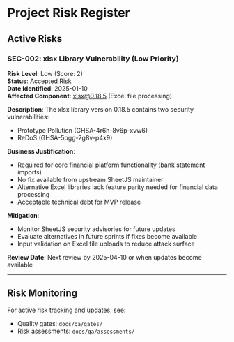 # Project Risk Register

## Active Risks

### SEC-002: xlsx Library Vulnerability (Low Priority)

**Risk Level**: Low (Score: 2)  
**Status**: Accepted Risk  
**Date Identified**: 2025-01-10  
**Affected Component**: xlsx@0.18.5 (Excel file processing)

**Description**:
The xlsx library version 0.18.5 contains two security vulnerabilities:

- Prototype Pollution (GHSA-4r6h-8v6p-xvw6)
- ReDoS (GHSA-5pgg-2g8v-p4x9)

**Business Justification**:

- Required for core financial platform functionality (bank statement imports)
- No fix available from upstream SheetJS maintainer
- Alternative Excel libraries lack feature parity needed for financial data processing
- Acceptable technical debt for MVP release

**Mitigation**:

- Monitor SheetJS security advisories for future updates
- Evaluate alternatives in future sprints if fixes become available
- Input validation on Excel file uploads to reduce attack surface

**Review Date**: Next review by 2025-04-10 or when updates become available

---

## Risk Monitoring

For active risk tracking and updates, see:

- Quality gates: `docs/qa/gates/`
- Risk assessments: `docs/qa/assessments/`